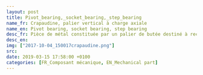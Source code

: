 ```yaml
---
layout: post
title: Pivot_bearing,_socket_bearing,_step_bearing
name_fr: Crapaudine, palier vertical à charge axiale
name_en: Pivot bearing, socket bearing, step bearing
desc_fr: Pièce de métal constituée par un palier de butée destiné à recevoir l'extrémité du pivot d'un arbre vertical et un palier de guidage destiné à absorber les efforts radiaux. Le but est de permettre la rotation d'un arbre dont la charge est dans le prolongement de son axe.
desc_en: 
img: ["2017-10-04_150017crapaudine.png"]
src: 
date: 2019-03-15 17:58:00 +0100
categories: [FR_Composant mécanique, EN_Mechanical part]
---
```

